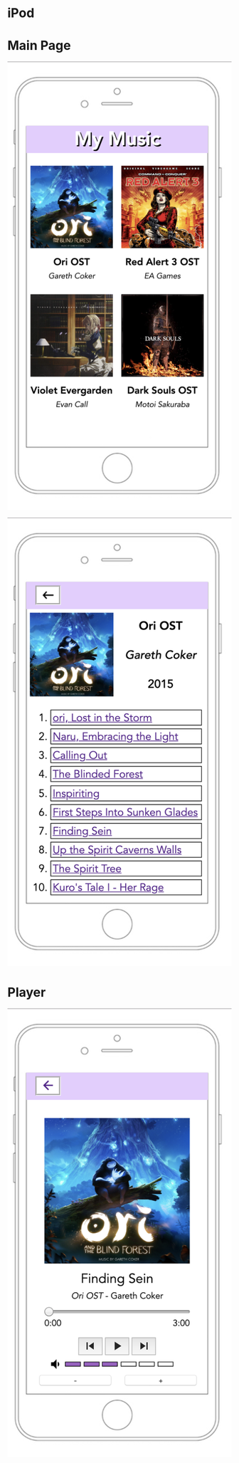 # iPod

# Main Page

![albums.html](./ipod-starter/albums.png)

![songs.html](./ipod-starter/songs.png)

# Player

![player.html](./starter2/player.png)
